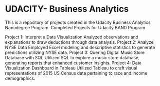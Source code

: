 # UDACITY- Business Analytics
This is a repository of projects created in the Udacity Business Analytics Nanodegree Program.
Completed Projects for Udacity BAND Program

Project 1: Interpret a Data Visualization
Analyzed observations and explanations to draw deductions through data analysis.
Project 2: Analyze NYSE Data
Employed Excel modeling and descriptive statistics to generate predictions utilizing NYSE data.
Project 3: Quering Digital Music Store Database with SQL
Utilized SQL to explore a music store database, generating reports that enhanced customer insights.
Project 4: Data Visualization Dashboard in Tableau
Utilized Tableau to craft visual representations of 2015 US Census data pertaining to race and income demographics.
